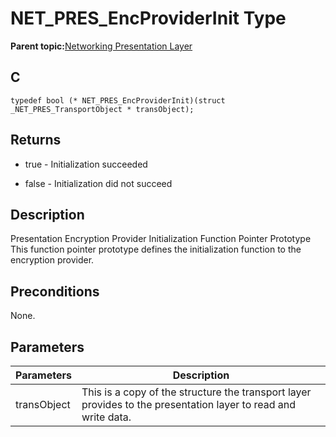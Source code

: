 # NET\_PRES\_EncProviderInit Type

**Parent topic:**[Networking Presentation Layer](GUID-75470E5B-2289-4F94-AE85-2BB7DF4C4F07.md)

## C

```
typedef bool (* NET_PRES_EncProviderInit)(struct _NET_PRES_TransportObject * transObject); 
```

## Returns

-   true - Initialization succeeded

-   false - Initialization did not succeed


## Description

Presentation Encryption Provider Initialization Function Pointer Prototype This function pointer prototype defines the initialization function to the encryption provider.

## Preconditions

None.

## Parameters

|Parameters|Description|
|----------|-----------|
|transObject|This is a copy of the structure the transport layer provides to the presentation layer to read and write data.|

